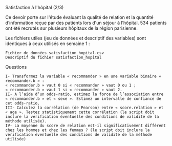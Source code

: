 Satisfaction à l'hôpital (2/3)

Ce devoir porte sur l'étude évaluant la qualité de relation et la quantité d’information reçue par des patients lors d'un séjour à l’hôpital. 534 patients ont été recrutés sur plusieurs hôpitaux de la région parisienne.

Les fichiers utiles (jeu de données et descriptif des variables) sont identiques à ceux utilisés en semaine 1 :

    Fichier de données satisfaction_hopital.csv
    Descriptif du fichier satisfaction_hopital

Questions

    I- Transformez la variable « recommander » en une variable binaire « recommander.b » :
    « recommander.b » vaut 0 si « recommander » vaut 0 ou 1 ;
    « recommander.b » vaut 1 si « recommander » vaut 2.
    II- A l’aide d’un odds-ratio, estimez la force de l’association entre « recommander.b » et « sexe ». Estimez un intervalle de confiance de cet odds-ratio.
    III- Calculez la corrélation (de Pearson) entre « score.relation » et « age ». Testez statistiquement cette corrélation (le script doit inclure la vérification éventuelle des conditions de validité de la méthode utilisée).
    IV- La moyenne du score de relation est-il significativement différent chez les hommes et chez les femmes ? (le script doit inclure la vérification éventuelle des conditions de validité de la méthode utilisée)
